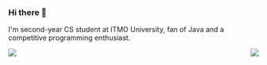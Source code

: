 ### Hi there 👋

I'm second-year CS student at ITMO University, fan of Java and a competitive programming enthusiast.

<!-- GitHub stats section -->
<img align="left" src="https://github-readme-stats.vercel.app/api?username=CovarianceMomentum&show_icons=true&count_private=true&hide=stars&hide_border=true">
<!-- GitHub languages section -->
<img align="right" src="https://github-readme-stats.vercel.app/api/top-langs/?username=CovarianceMomentum&langs_count=6&hide=TeX&hide_border=true">
